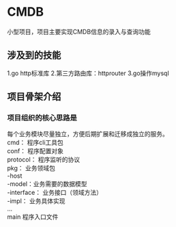 # CMDB
小型项目，项目主要实现CMDB信息的录入与查询功能

## 涉及到的技能
1.go http标准库
2.第三方路由库：httprouter
3.go操作mysql

## 项目骨架介绍
### 项目组织的核心思路是
每个业务模块尽量独立，方便后期扩展和迁移成独立的服务。
<br/>cmd： 程序cli工具包
<br/>conf： 程序配置对象
<br/>protocol： 程序监听的协议
<br/>pkg： 业务领域包
    <br/>-host 
    <br/>-model：业务需要的数据模型
    <br/>-interface： 业务接口（领域方法）
    <br/>-impl： 业务具体实现
    <br/>...
<br/>main 程序入口文件    
